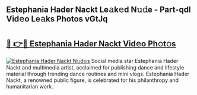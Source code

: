 ## Estephania Hader Nackt Le𝚊k𝚎d N𝚞𝚍e - Part-qdl Vid𝚎o Le𝚊ks Photos vGtJq

# <h2><a href="http://fb3gt8g.evod.top/?m=Estephania+Hader+Nackt">🔗 👉🔴 Estephania Hader Nackt Vid𝚎o Ph𝚘t𝚘s</a></h2>

[![Estephania Hader Nackt N𝚞d𝚎s](https://i.imgur.com/8V9OHl7.gif)](http://fb3gt8g.evod.top/?m=Estephania+Hader+Nackt)
Social media star Estephania Hader Nackt and multimedia artist, acclaimed for publishing dance and lifestyle material through trending dance routines and mini vlogs. Estephania Hader Nackt, a renowned public figure, is celebrated for his philanthropy and humanitarian work. 
